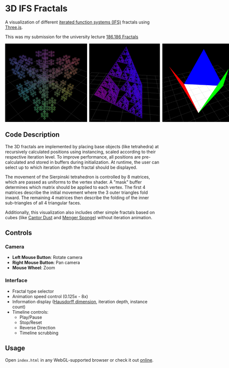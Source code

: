 # 3D IFS Fractals

A visualization of different [iterated function systems (IFS)](https://en.wikipedia.org/wiki/Iterated_function_system) fractals using [Three.js](https://github.com/mrdoob/three.js/).

This was my submission for the university lecture [186.186 Fractals](https://www.cg.tuwien.ac.at/courses/2019W/Fraktale/UE)

<div style="display: flex; justify-content: space-between; width: 100%; ">
  <img src="./assets/pic1.png" style="height: 256px;">
  &nbsp;&nbsp;
  <img src="./assets/pic2.png" style="height: 256px;">
  &nbsp;&nbsp;
  <img src="./assets/pic3.png" style="height: 256px;">
</div>

## Code Description

The 3D fractals are implemented by placing base objects (like tetrahedra) at recursively calculated positions using instancing, scaled according to their respective iteration level. To improve performance, all positions are pre-calculated and stored in buffers during initialization. At runtime, the user can select up to which iteration depth the fractal should be displayed.

The movement of the Sierpinski tetrahedron is controlled by 8 matrices, which are passed as uniforms to the vertex shader. A "mask" buffer determines which matrix should be applied to each vertex. The first 4 matrices describe the initial movement where the 3 outer triangles fold inward. The remaining 4 matrices then describe the folding of the inner sub-triangles of all 4 triangular faces.

Additionally, this visualization also includes other simple fractals based on cubes (like [Cantor Dust](https://en.wikipedia.org/wiki/Cantor_set#Cantor_dust) and [Menger Sponge](https://en.wikipedia.org/wiki/Menger_sponge)) without iteration animation.


## Controls

### Camera

- **Left Mouse Button**: Rotate camera
- **Right Mouse Button**: Pan camera
- **Mouse Wheel**: Zoom

### Interface

- Fractal type selector
- Animation speed control (0.125x - 8x)
- Information display ([Hausdorff dimension](https://en.wikipedia.org/wiki/Hausdorff_dimension), iteration depth, instance count)
- Timeline controls:
  - Play/Pause
  - Stop/Reset
  - Reverse Direction
  - Timeline scrubbing

## Usage

Open `index.html` in any WebGL-supported browser or check it out [online](https://dominikscholz.github.io/fractals/).
